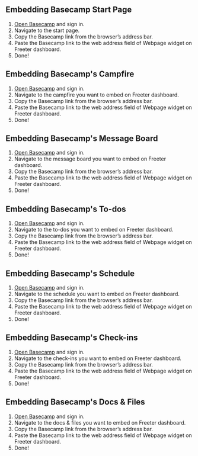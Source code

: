 ## Embedding Basecamp Start Page

1. <a href="{{ curItem.homeUrl|e }}" target="_blank">Open Basecamp</a> and sign in.
2. Navigate to the start page.
3. Copy the Basecamp link from the browser’s address bar.
4. Paste the Basecamp link to the web address field of Webpage widget on Freeter dashboard.
5. Done!

## Embedding Basecamp's Campfire

1. <a href="{{ curItem.homeUrl|e }}" target="_blank">Open Basecamp</a> and sign in.
2. Navigate to the campfire you want to embed on Freeter dashboard.
3. Copy the Basecamp link from the browser’s address bar.
4. Paste the Basecamp link to the web address field of Webpage widget on Freeter dashboard.
5. Done!

## Embedding Basecamp's Message Board

1. <a href="{{ curItem.homeUrl|e }}" target="_blank">Open Basecamp</a> and sign in.
2. Navigate to the message board you want to embed on Freeter dashboard.
3. Copy the Basecamp link from the browser’s address bar.
4. Paste the Basecamp link to the web address field of Webpage widget on Freeter dashboard.
5. Done!

## Embedding Basecamp's To-dos

1. <a href="{{ curItem.homeUrl|e }}" target="_blank">Open Basecamp</a> and sign in.
2. Navigate to the to-dos you want to embed on Freeter dashboard.
3. Copy the Basecamp link from the browser’s address bar.
4. Paste the Basecamp link to the web address field of Webpage widget on Freeter dashboard.
5. Done!

## Embedding Basecamp's Schedule

1. <a href="{{ curItem.homeUrl|e }}" target="_blank">Open Basecamp</a> and sign in.
2. Navigate to the schedule you want to embed on Freeter dashboard.
3. Copy the Basecamp link from the browser’s address bar.
4. Paste the Basecamp link to the web address field of Webpage widget on Freeter dashboard.
5. Done!

## Embedding Basecamp's Check-ins

1. <a href="{{ curItem.homeUrl|e }}" target="_blank">Open Basecamp</a> and sign in.
2. Navigate to the check-ins you want to embed on Freeter dashboard.
3. Copy the Basecamp link from the browser’s address bar.
4. Paste the Basecamp link to the web address field of Webpage widget on Freeter dashboard.
5. Done!

## Embedding Basecamp's Docs & Files

1. <a href="{{ curItem.homeUrl|e }}" target="_blank">Open Basecamp</a> and sign in.
2. Navigate to the docs & files you want to embed on Freeter dashboard.
3. Copy the Basecamp link from the browser’s address bar.
4. Paste the Basecamp link to the web address field of Webpage widget on Freeter dashboard.
5. Done!
